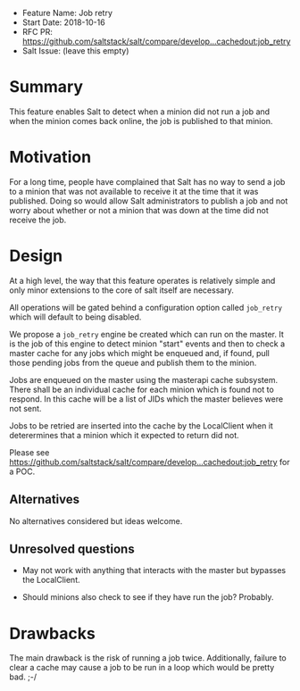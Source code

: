 - Feature Name: Job retry
- Start Date: 2018-10-16
- RFC PR: https://github.com/saltstack/salt/compare/develop...cachedout:job_retry
- Salt Issue: (leave this empty)

# Summary
[summary]: #summary

This feature enables Salt to detect when a minion did not run a job and when the minion comes back online,
the job is published to that minion.

# Motivation
[motivation]: #motivation

For a long time, people have complained that Salt has no way to send a job to a minion that was not available
to receive it at the time that it was published. Doing so would allow Salt administrators to publish a job and
not worry about whether or not a minion that was down at the time did not receive the job.

# Design
[design]: #detailed-design

At a high level, the way that this feature operates is relatively simple and only minor extensions to the core
of salt itself are necessary.

All operations will be gated behind a configuration option called `job_retry` which will default to being
disabled.

We propose a `job_retry` engine be created which can run on the master. It is the job of this engine to detect
minion "start" events and then to check a master cache for any jobs which might be enqueued and, if found,
pull those pending jobs from the queue and publish them to the minion.

Jobs are enqueued on the master using the masterapi cache subsystem. There shall be an individual cache for each
minion which is found not to respond. In this cache will be a list of JIDs which the master believes were not
sent.

Jobs to be retried are inserted into the cache by the LocalClient when it deterermines that a minion which it expected
to return did not.

Please see https://github.com/saltstack/salt/compare/develop...cachedout:job_retry for a POC.

## Alternatives
[alternatives]: #alternatives

No alternatives considered but ideas welcome.

## Unresolved questions
[unresolved]: #unresolved-questions

* May not work with anything that interacts with the master but bypasses the LocalClient.

* Should minions also check to see if they have run the job? Probably.

# Drawbacks
[drawbacks]: #drawbacks

The main drawback is the risk of running a job twice. Additionally, failure to clear a cache
may cause a job to be run in a loop which would be pretty bad. ;-/
